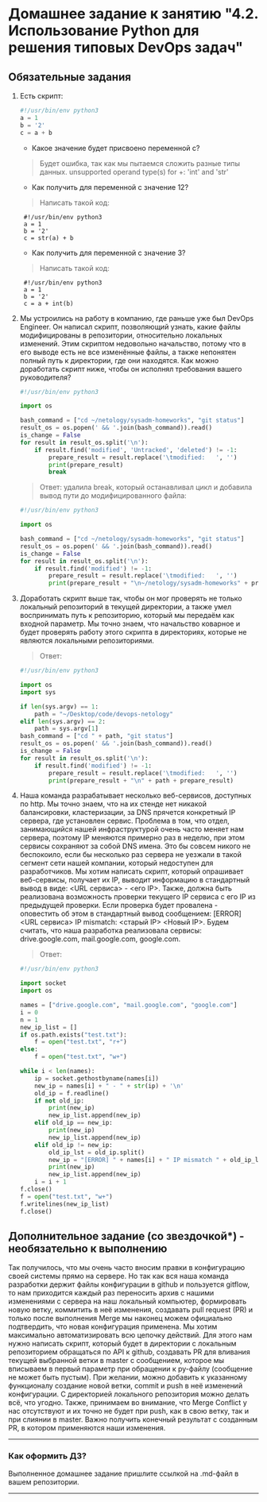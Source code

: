 # Домашнее задание к занятию "4.2. Использование Python для решения типовых DevOps задач"

## Обязательные задания

1. Есть скрипт:
	```python
    #!/usr/bin/env python3
	a = 1
	b = '2'
	c = a + b
	```
	* Какое значение будет присвоено переменной c?

	>Будет ошибка, так как мы пытаемся сложить разные типы данных. unsupported operand type(s) for +: 'int' and 'str'
	
	* Как получить для переменной c значение 12?
	> Написать такой код:

		#!/usr/bin/env python3
		a = 1
		b = '2'
		c = str(a) + b
	* Как получить для переменной c значение 3?
	> Написать такой код:

		#!/usr/bin/env python3
		a = 1
		b = '2'
		c = a + int(b)



1. Мы устроились на работу в компанию, где раньше уже был DevOps Engineer. Он написал скрипт, позволяющий узнать, какие файлы модифицированы в репозитории, относительно локальных изменений. Этим скриптом недовольно начальство, потому что в его выводе есть не все изменённые файлы, а также непонятен полный путь к директории, где они находятся. Как можно доработать скрипт ниже, чтобы он исполнял требования вашего руководителя?

	```python
    #!/usr/bin/env python3

    import os

	bash_command = ["cd ~/netology/sysadm-homeworks", "git status"]
	result_os = os.popen(' && '.join(bash_command)).read()
    is_change = False
	for result in result_os.split('\n'):
        if result.find('modified', 'Untracked', 'deleted') != -1:
            prepare_result = result.replace('\tmodified:   ', '')
            print(prepare_result)
            break

	```

	> Ответ: удалила break, который останавливал цикл и добавила вывод пути до модифицированного файла:

	```python
	#!/usr/bin/env python3

	import os

	bash_command = ["cd ~/netology/sysadm-homeworks", "git status"]
	result_os = os.popen(' && '.join(bash_command)).read()
	is_change = False
	for result in result_os.split('\n'):
		if result.find('modified') != -1:
			prepare_result = result.replace('\tmodified:   ', '')
			print(prepare_result + "\n~/netology/sysadm-homeworks" + prepare_result)
	```
	


1. Доработать скрипт выше так, чтобы он мог проверять не только локальный репозиторий в текущей директории, а также умел воспринимать путь к репозиторию, который мы передаём как входной параметр. Мы точно знаем, что начальство коварное и будет проверять работу этого скрипта в директориях, которые не являются локальными репозиториями.

	> Ответ:
	```python
	#!/usr/bin/env python3

	import os
	import sys

	if len(sys.argv) == 1:
		path = "~/Desktop/code/devops-netology"
	elif len(sys.argv) == 2:
		path = sys.argv[1]
	bash_command = ["cd " + path, "git status"]
	result_os = os.popen(' && '.join(bash_command)).read()
	is_change = False
	for result in result_os.split('\n'):
		if result.find('modified') != -1:
			prepare_result = result.replace('\tmodified:   ', '')
			print(prepare_result + "\n" + path + prepare_result)
	```

1. Наша команда разрабатывает несколько веб-сервисов, доступных по http. Мы точно знаем, что на их стенде нет никакой балансировки, кластеризации, за DNS прячется конкретный IP сервера, где установлен сервис. Проблема в том, что отдел, занимающийся нашей инфраструктурой очень часто меняет нам сервера, поэтому IP меняются примерно раз в неделю, при этом сервисы сохраняют за собой DNS имена. Это бы совсем никого не беспокоило, если бы несколько раз сервера не уезжали в такой сегмент сети нашей компании, который недоступен для разработчиков. Мы хотим написать скрипт, который опрашивает веб-сервисы, получает их IP, выводит информацию в стандартный вывод в виде: <URL сервиса> - <его IP>. Также, должна быть реализована возможность проверки текущего IP сервиса c его IP из предыдущей проверки. Если проверка будет провалена - оповестить об этом в стандартный вывод сообщением: [ERROR] <URL сервиса> IP mismatch: <старый IP> <Новый IP>. Будем считать, что наша разработка реализовала сервисы: drive.google.com, mail.google.com, google.com.

	> Ответ:
	```python
	#!/usr/bin/env python3

	import socket
	import os

	names = ["drive.google.com", "mail.google.com", "google.com"]
	i = 0
	n = 1
	new_ip_list = []
	if os.path.exists("test.txt"):
		f = open("test.txt", "r+")
	else:
		f = open("test.txt", "w+")

	while i < len(names):
		ip = socket.gethostbyname(names[i])
		new_ip = names[i] + " - " + str(ip) + '\n'
		old_ip = f.readline()
		if not old_ip:
			print(new_ip)
			new_ip_list.append(new_ip)
		elif old_ip == new_ip:
			print(new_ip)
			new_ip_list.append(new_ip)
		elif old_ip != new_ip:
			old_ip_lst = old_ip.split()
			new_ip = "[ERROR] " + names[i] + " IP mismatch " + old_ip_lst[2] + " " + str(ip) + '\n'
			print(new_ip)
			new_ip_list.append(new_ip)
		i = i + 1
	f.close()
	f = open("test.txt", "w+")
	f.writelines(new_ip_list)
	f.close()
	```

## Дополнительное задание (со звездочкой*) - необязательно к выполнению

Так получилось, что мы очень часто вносим правки в конфигурацию своей системы прямо на сервере. Но так как вся наша команда разработки держит файлы конфигурации в github и пользуется gitflow, то нам приходится каждый раз переносить архив с нашими изменениями с сервера на наш локальный компьютер, формировать новую ветку, коммитить в неё изменения, создавать pull request (PR) и только после выполнения Merge мы наконец можем официально подтвердить, что новая конфигурация применена. Мы хотим максимально автоматизировать всю цепочку действий. Для этого нам нужно написать скрипт, который будет в директории с локальным репозиторием обращаться по API к github, создавать PR для вливания текущей выбранной ветки в master с сообщением, которое мы вписываем в первый параметр при обращении к py-файлу (сообщение не может быть пустым). При желании, можно добавить к указанному функционалу создание новой ветки, commit и push в неё изменений конфигурации. С директорией локального репозитория можно делать всё, что угодно. Также, принимаем во внимание, что Merge Conflict у нас отсутствуют и их точно не будет при push, как в свою ветку, так и при слиянии в master. Важно получить конечный результат с созданным PR, в котором применяются наши изменения. 


---

### Как оформить ДЗ?

Выполненное домашнее задание пришлите ссылкой на .md-файл в вашем репозитории.

---
